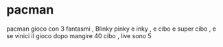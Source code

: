 # pacman

pacman gioco con 3 fantasmi , Blinky pinky e inky , e cibo e super cibo , e se vinici il gioco dopo mangire 40 cibo , live sono 5 


